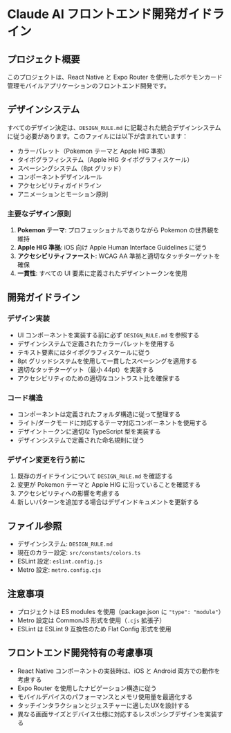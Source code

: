 # Claude AI フロントエンド開発ガイドライン

## プロジェクト概要
このプロジェクトは、React Native と Expo Router を使用したポケモンカード管理モバイルアプリケーションのフロントエンド開発です。

## デザインシステム
すべてのデザイン決定は、`DESIGN_RULE.md` に記載された統合デザインシステムに従う必要があります。このファイルには以下が含まれています：

- カラーパレット（Pokemon テーマと Apple HIG 準拠）
- タイポグラフィシステム（Apple HIG タイポグラフィスケール）
- スペーシングシステム（8pt グリッド）
- コンポーネントデザインルール
- アクセシビリティガイドライン
- アニメーションとモーション原則

### 主要なデザイン原則
1. **Pokemon テーマ**: プロフェッショナルでありながら Pokemon の世界観を維持
2. **Apple HIG 準拠**: iOS 向け Apple Human Interface Guidelines に従う
3. **アクセシビリティファースト**: WCAG AA 準拠と適切なタッチターゲットを確保
4. **一貫性**: すべての UI 要素に定義されたデザイントークンを使用

## 開発ガイドライン

### デザイン実装
- UI コンポーネントを実装する前に必ず `DESIGN_RULE.md` を参照する
- デザインシステムで定義されたカラーパレットを使用する
- テキスト要素にはタイポグラフィスケールに従う
- 8pt グリッドシステムを使用して一貫したスペーシングを適用する
- 適切なタッチターゲット（最小 44pt）を実装する
- アクセシビリティのための適切なコントラスト比を確保する

### コード構造
- コンポーネントは定義されたフォルダ構造に従って整理する
- ライト/ダークモードに対応するテーマ対応コンポーネントを使用する
- デザイントークンに適切な TypeScript 型を実装する
- デザインシステムで定義された命名規則に従う

### デザイン変更を行う前に
1. 既存のガイドラインについて `DESIGN_RULE.md` を確認する
2. 変更が Pokemon テーマと Apple HIG に沿っていることを確認する
3. アクセシビリティへの影響を考慮する
4. 新しいパターンを追加する場合はデザインドキュメントを更新する

## ファイル参照
- デザインシステム: `DESIGN_RULE.md`
- 現在のカラー設定: `src/constants/colors.ts`
- ESLint 設定: `eslint.config.js`
- Metro 設定: `metro.config.cjs`

## 注意事項
- プロジェクトは ES modules を使用（package.json に `"type": "module"`）
- Metro 設定は CommonJS 形式を使用（`.cjs` 拡張子）
- ESLint は ESLint 9 互換性のため Flat Config 形式を使用

## フロントエンド開発特有の考慮事項
- React Native コンポーネントの実装時は、iOS と Android 両方での動作を考慮する
- Expo Router を使用したナビゲーション構造に従う
- モバイルデバイスのパフォーマンスとメモリ使用量を最適化する
- タッチインタラクションとジェスチャーに適したUXを設計する
- 異なる画面サイズとデバイス仕様に対応するレスポンシブデザインを実装する
